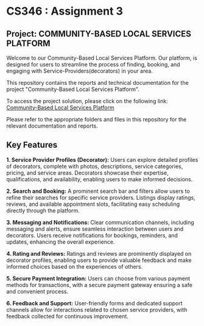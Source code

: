 # CS346 : Assignment 3

## Project: COMMUNITY-BASED LOCAL SERVICES PLATFORM
Welcome to our Community-Based Local Services Platform. Our platform, is designed for users to streamline the process of finding, booking, and engaging with Service-Providers(decorators) in your area.

This repository contains the reports and technical documentation for the project "Community-Based Local Services Platform". 

To access the project solution, please click on the following link: [Community-Based Local Services Platform](https://github.com/Sai-004/Community-Based-Local-Services-Platform)

Please refer to the appropriate folders and files in this repository for the relevant documentation and reports.

## Key Features

**1. Service Provider Profiles (Decorator):** Users can explore detailed profiles of decorators, complete with photos, descriptions, service categories, pricing, and service areas. Decorators showcase their expertise, qualifications, and availability, enabling users to make informed decisions.

**2. Search and Booking:** A prominent search bar and filters allow users to refine their searches for specific service providers. Listings display ratings, reviews, and available appointment slots, facilitating easy scheduling directly through the platform.

**3. Messaging and Notifications:** Clear communication channels, including messaging and alerts, ensure seamless interaction between users and decorators. Users receive notifications for bookings, reminders, and updates, enhancing the overall experience.

**4. Rating and Reviews:** Ratings and reviews are prominently displayed on decorator profiles, enabling users to provide valuable feedback and make informed choices based on the experiences of others.

**5. Secure Payment Integration:** Users can choose from various payment methods for transactions, with a secure payment gateway ensuring a safe and convenient process.

**6. Feedback and Support:** User-friendly forms and dedicated support channels allow for interactions related to chosen service providers, with feedback collected for continuous improvement.